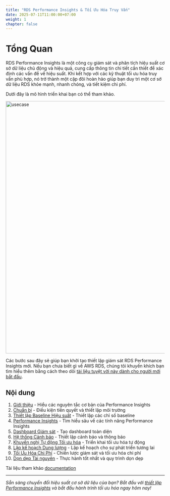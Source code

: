 ```yaml
---
title: "RDS Performance Insights & Tối Ưu Hóa Truy Vấn"
date: 2025-07-11T11:00:00+07:00
weight: 1
chapter: false
---
```


# Tổng Quan

RDS Performance Insights là một công cụ giám sát và phân tích hiệu suất cơ sở dữ liệu chủ động và hiệu quả, cung cấp thông tin chi tiết cần thiết để xác định các vấn đề về hiệu suất. Khi kết hợp với các kỹ thuật tối ưu hóa truy vấn phù hợp, nó trở thành một cặp đôi hoàn hảo giúp bạn duy trì một cơ sở dữ liệu RDS khỏe mạnh, nhanh chóng, và tiết kiệm chi phí.

Dưới đây là mô hình triển khai bạn có thể tham khảo.

<img src="/AWS_Trainee/images/usecase.jpg" alt="usecase" width="800">

Các bước sau đây sẽ giúp bạn khởi tạo thiết lập giám sát RDS Performance Insights mới. Nếu bạn chưa biết gì về AWS RDS, chúng tôi khuyến khích bạn tìm hiểu thêm bằng cách theo dõi [tài liệu tuyệt vời này dành cho người mới bắt đầu](https://docs.aws.amazon.com/rds/).

## Nội dung
1. [Giới thiệu](introduction/) - Hiểu các nguyên tắc cơ bản của Performance Insights
2. [Chuẩn bị](preparation/) - Điều kiện tiên quyết và thiết lập môi trường
3. [Thiết lập Baseline Hiệu suất](performance-baseline/) - Thiết lập các chỉ số baseline
4. [Performance Insights](performance-insights/) - Tìm hiểu sâu về các tính năng Performance Insights
5. [Dashboard Giám sát](monitoring-dashboard/) - Tạo dashboard toàn diện
6. [Hệ thống Cảnh báo](alerting-system/) - Thiết lập cảnh báo và thông báo
7. [Khuyến nghị Tự động Tối ưu hóa](automated-tuning/) - Triển khai tối ưu hóa tự động
8. [Lập kế hoạch Dung lượng](capacity-planning/) - Lập kế hoạch cho sự phát triển tương lai
9. [Tối Ưu Hóa Chi Phí](cost-optimization/) - Chiến lược giám sát và tối ưu hóa chi phí
10. [Dọn dẹp Tài nguyên](best-practices/) - Thực hành tốt nhất và quy trình dọn dẹp

Tài liệu tham khảo [documentation](https://docs.aws.amazon.com/AmazonRDS/latest/UserGuide/USER_PerfInsights.html)

---

*Sẵn sàng chuyển đổi hiệu suất cơ sở dữ liệu của bạn? Bắt đầu với [thiết lập Performance Insights](performance-insights/) và bắt đầu hành trình tối ưu hóa ngay hôm nay!*
